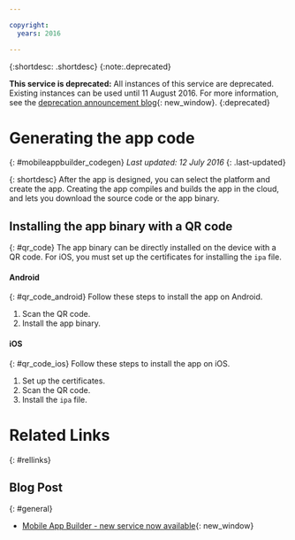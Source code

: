```yaml
---

copyright:
  years: 2016

---
```

{:shortdesc: .shortdesc}
{:note:.deprecated}

**This service is deprecated:** All instances of this service are deprecated. Existing instances can be used until 11 August 2016. For more information, see the [deprecation announcement blog](https://developer.ibm.com/bluemix/2016/07/12/mobile-app-builder-now-part-bluemix-mobile-dashboard/){: new_window}.
{:deprecated}


# Generating the app code
{: #mobileappbuilder_codegen}
*Last updated: 12 July 2016*
{: .last-updated}

{: shortdesc}
After the app is designed, you can select the platform and create the app. Creating the app compiles and builds the app in the cloud, and lets you download the source code or the app binary.


## Installing the app binary with a QR code
{: #qr_code}
The app binary can be directly installed on the device with a QR code. For iOS, you must set up the certificates for installing the `ipa` file.

#### Android
{: #qr_code_android}
Follow these steps to install the app on Android.

1. Scan the QR code.
2. Install the app binary.


#### iOS
{: #qr_code_ios}
Follow these steps to install the app on iOS.

1. Set up the certificates.
2. Scan the QR code.
3. Install the `ipa` file.


# Related Links
{: #rellinks}

## Blog Post
{: #general}
* [Mobile App Builder - new service now available](https://developer.ibm.com/bluemix/2016/05/03/mobile-app-builder-now-available/){: new_window}
